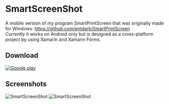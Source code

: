 # SmartScreenShot
A mobile version of my program SmartPrintScreen that was originally made for Windows: https://github.com/entdark/SmartPrintScreen  
Currently it works on Android only but is designed as a cross-platform project by using Xamarin and Xamarin Forms.

## Download
[![Google play][2]][1]

  [1]: https://play.google.com/store/apps/details?id=com.vlbor.SmartPrintScreen&hl=en
  [2]: http://i.imgur.com/sJmg9Nj.png (Google play)
  
## Screenshots
![SmartScreenShot](http://i.imgur.com/QrmBbXT.png)
![SmartScreenShot](http://i.imgur.com/cKvq2Ao.png)